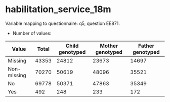 # habilitation_service_18m
Variable mapping to questionnaire: q5, question EE871.
- Number of values:

| Value | Total | Child genotyped | Mother genotyped | Father genotyped |
| ----- | ----- | --------------- | ---------------- | ---------------- |
| Missing | 43353 | 24812 | 23673 | 14697 |
| Non-missing | 70270 | 50619 | 48096 | 35521 |
| No | 69778 | 50371 | 47863 |35349 |
| Yes | 492 | 248 | 233 |172 |



